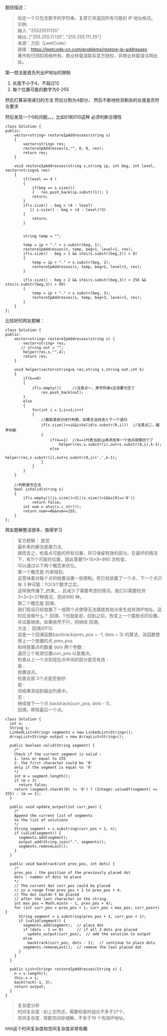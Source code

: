 题目描述：
> 给定一个只包含数字的字符串，复原它并返回所有可能的 IP 地址格式。     
示例:      
输入: "25525511135"       
输出: ["255.255.11.135", "255.255.111.35"]     
来源：力扣（LeetCode）      
链接：https://leetcode-cn.com/problems/restore-ip-addresses        
著作权归领扣网络所有。商业转载请联系官方授权，非商业转载请注明出处。     

第一想法是首先列出IP地址的限制
1. 长度不小于4，不超过12
2. 每个位置可能的数字为0-255

然后打算采用递归的方法
然后分割为4部分， 然后不断地检测剩余的长度是否符合要求

然后发现一个0的问题。。。比如01和010这种
必须判断合理性

```
class Solution {
public:
    vector<string> restoreIpAddresses(string s) 
    {
        vector<string> res;
        restoreIpAddresses(s,"", 0, 0, res);
        return res;
    }
    
    void restoreIpAddresses(string s,string ip, int beg, int level, vector<string>& res)
    {
        if(level == 4 )
        {   
            if(beg == s.size())
            {   res.push_back(ip.substr(1)); }
            return;
        }
        if(s.size() - beg < (4 - level)
           || s.size() - beg > (4 - level)*3)
        {
            return;
        }
        
        
        string temp = "";
        
        temp = ip + "." + s.substr(beg, 1);
        restoreIpAddresses(s, temp, beg+1, level+1, res);
        if(s.size() - beg > 1 && stoi(s.substr(beg,2)) > 9)
        {
            temp = ip + "." + s.substr(beg, 2);
            restoreIpAddresses(s, temp, beg+2, level+1, res);
        }
        
        if(s.size() - beg > 2 && stoi(s.substr(beg,3)) < 256 && stoi(s.substr(beg,3)) > 99)
        {
            temp = ip + "." + s.substr(beg, 3);
            restoreIpAddresses(s, temp, beg+3, level+1, res);
        }        
    }
};
```

比较好的网友题解：
```
class Solution {
public:
    vector<string> restoreIpAddresses(string s) {
        vector<string> res;
       // string out = "";
        helper(res,s,"",4);
        return res;
    }
    
    void helper(vector<string>& res,string s,string out,int k)
    {
        if(k==0)
        {
            if(s.empty())     //注意点一，原字符串s应该要为空了
                res.push_back(out);
        }
        else
        {
            for(int i = 1;i<=3;i++)
            {
                //截取某部分进行判断，如果合法则进入下一个递归
                if(s.size()>=i&&isValid(s.substr(0,i)))  //注意点二，越界判断
                {
                    if(k==1)  //k==1代表当前ip再添加多一个结点就够四个了
                        helper(res,s.substr(i),out+s.substr(0,i),k-1);
                    else
                        helper(res,s.substr(i),out+s.substr(0,i)+'.',k-1);
                }
            }
        }
    }
    
    //判断是否合法
    bool isValid(string s)
    {
        if(s.empty()||s.size()>3||(s.size()>1&&s[0]=='0'))
            return false;
        int num = atoi(s.c_str());
        return num>=0&&num<=255;
    }
};
```
网友题解整洁很多，值得学习

>官方题解：
直觉      
最朴素的解法是暴力法,              
换而言之，检查点可能的所有位置，并只保留有效的部分。在最坏的情况下，有11个可能的位置，因此需要11×10×9=990 次检查。          
可以通过以下两个概念来优化。          
第一个概念是 约束规划。        
这意味着对每个点的放置设置一些限制。若已经放置了一个点，下一个点只有 3 种可能：1/2/3个数字之后。        
这样做传播了_约束_ ，且减少了需要考虑的情况。我们只需要检测 3×3×3=27种情况，而非990 种。          
第二个概念是 回溯。             
我们假设已经放置了一或两个点使得无法摆放其他点来生成有效IP地址。这时应该做什么？ 回溯。T也就是说，回到之前，改变上一个摆放点的位置。并试着继续。如果依然不行，则继续 回溯。     
 方法： 回溯(DFS)       
这是一个回溯函数backtrack(prev_pos = -1, dots = 3) 的算法，该函数使用上一个放置的点 prev_pos       
和待放置点的数量 dots 两个参数 :        
遍历三个有效位置curr_pos 以放置点。      
  检查从上一个点到现在点中间的部分是否有效 :      
    是 :        
      放置该点。       
      检查全部 3个点是否放好:      
        是 :       
          将结果添加到输出列表中。            
        否 :             
          继续放下一个点 backtrack(curr_pos, dots - 1)。    
      回溯，移除最后一个点。  
```
class Solution {
  int n;
  String s;
  LinkedList<String> segments = new LinkedList<String>();
  ArrayList<String> output = new ArrayList<String>();

  public boolean valid(String segment) {
    /*
    Check if the current segment is valid :
    1. less or equal to 255      
    2. the first character could be '0' 
    only if the segment is equal to '0'
    */
    int m = segment.length();
    if (m > 3)
      return false;
    return (segment.charAt(0) != '0') ? (Integer.valueOf(segment) <= 255) : (m == 1);
  }

  public void update_output(int curr_pos) {
    /*
    Append the current list of segments 
    to the list of solutions
    */
    String segment = s.substring(curr_pos + 1, n);
    if (valid(segment)) {
      segments.add(segment);
      output.add(String.join(".", segments));
      segments.removeLast();
    }
  }

  public void backtrack(int prev_pos, int dots) {
    /*
    prev_pos : the position of the previously placed dot
    dots : number of dots to place
    */
    // The current dot curr_pos could be placed 
    // in a range from prev_pos + 1 to prev_pos + 4.
    // The dot couldn't be placed 
    // after the last character in the string.
    int max_pos = Math.min(n - 1, prev_pos + 4);
    for (int curr_pos = prev_pos + 1; curr_pos < max_pos; curr_pos++) {
      String segment = s.substring(prev_pos + 1, curr_pos + 1);
      if (valid(segment)) {
        segments.add(segment);  // place dot
        if (dots - 1 == 0)      // if all 3 dots are placed
          update_output(curr_pos);  // add the solution to output
        else
          backtrack(curr_pos, dots - 1);  // continue to place dots
        segments.removeLast();  // remove the last placed dot 
      }
    }
  }

  public List<String> restoreIpAddresses(String s) {
    n = s.length();
    this.s = s;
    backtrack(-1, 3);
    return output;
  }
}
```
> 复杂度分析    
时间复杂度 : 如上文所述，需要检查的组合不多于27个。       
空间复杂度 : 常数空间存储解，不多于19 个有效IP地址。      

hhh这个时间复杂度和空间复杂度非常有趣  


